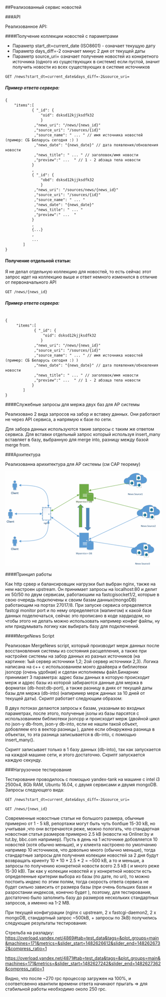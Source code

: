 ##Реализованный сервис новостей 

###API

Реализованное API:

####Получение коллекции новостей с параметрами

 - Параметр start_dt=current_date (ISO8601) - означает текущую дату
 - Параметр days_diff=-2 означает минус 2 дня от текущей даты
 - Параметр source_uri= означает получение новостей из конкретного источника (одного из существующих в системе)
   если пустой, значит получить новости из всех существующих в системе источников

```
GET /news?start_dt=current_date&days_diff=-2&source_uri=
```
##### Пример ответа сервера:
```
{ 
	"items":[
			{ "_id": {
				"oid": dsksd12kjjksdfk32
				}
			 ,"news_uri": "/news/{news_id}"
			 ,"source_uri": "/sources/{id}"
			 ,"source_name": " ... " // имя источника новостей (пример: СБ Беларусь сегодня :) )
			 ,"news_date": "{news_date}" // дата появления/обновления новости
			 ,"news_title": " ... " // заголовок/имя новости
			 ,"preview":" ...  " // 1 - 2 абзаца тела новости
			}
			,
			{ "_id": {
				"obd": dsksd12kjjksdfk32
				}
			 ,"news_uri": "/sources/news/{news_id}"
			 ,"source_uri": "/sources/{id}"
			 ,"source_name": " ... "
			 ,"news_date": "{news_date}"
			 ,"news_title": " ... " 
			 ,"preview":" ...  " 
			}
			,
			{...}
			, 
			...
		]
}
```
#### Получение отдельной статьи:

Я не делал отдельную коллекцию для новостей, то есть сейчас этот запрос идет на коллекцию выше и ответ немного изменился в отличие от первоначального API

```
GET /news/{news_id}
```
##### Пример ответа сервера:

```

{ 
	 "items":[
	 		 { "_id": {
				 "oid": dsksd12kjjksdfk32
				}
			 ,"news_uri": "/news/{news_id}"
			 ,"source_uri": "/sources/{id}"
			 ,"source_name": " ... " // имя источника новостей (пример: СБ Беларусь сегодня :) )
			 ,"news_date": "{news_date}" // дата появления/обновления новости
			 ,"news_title": " ... " // заголовок/имя новости
			 ,"preview":" ...  " // 1 - 2 абзаца тела новости
			}
		]
}

``` 

####Cлужебные запросы для мержа двух баз для AP системы

Реализовано 2 вида запросов на забор и вставку данных. Они работают не через API сервиса, а напрямую к базе по сети.

Для забора данных используются такие запросы с таким же ответом сервиса.
Для вставки отдельный запрос который используя insert_many вставляет в базу, выбранную для merge into, разницу между базой merge from.

###Архитектура

Реализованна арихитектура для AP системы (см CAP теорему) 

![alt tag](https://github.com/EvgeniyPrudnikov/Magistracy/blob/master/WebServices/CAP/src/web5.png)

####Принцип работы

Как http срвер и балансировщик нагрузки был выбран nginx, также на нем настроен upstream. Он принимает запросы на localhost:80 и делит их 50/50 по двум сервисам, работаюшим на fastcgisocket1/2, которые в свою очередь подключены к своим базам данных(mongoDB) работающим на портах 27017/8.
При запуске сервиса определяется fastcgi monitor port и по нему определяется (мапингом) к какой базе данных поделючаться, сейчас это прописано в коде хардкодом, но чтобы этого не делать можно использовать например конфиг файлы, ну или придумывать логику как выбирать базу для подключений.  

####MergeNews Script

Реализован MergeNews script, который производит мерж данных после восстановления системы из состояния расщепления, а также при настройке системы на забор данных из разных источников (на картинке: 1ый сервер источники 1,2; 2ой сервер источники 2,3). Логика написана на c++ с использованием монго драйвера и библиотеки jsoncpp (очень удобная) и сделан исполняемы файл.Бинарник принимает 3 параметра: адрес базы данных в которую происходит мерж и адрес базы из которой забираются данные для мержа в форматах (db-host:db-port), а также разницу в днях от текущей даты базы для мержа (db-into) (напиример мерж данных за 10 дней от текущей даты). Скрипт работает следующим образом:

В двух потоках делаются запросы к базам, указаным во входных параметрах, после этого, полученые jsonы из базы парсятся с использованием библиотеки jsoncpp и происходит мерж (двойной цикл по json-у db-from, json-у db-into, если не нашли такой объект, добовляем его в вектор разницы ), далее если обнаружена разница в объектах, то эта разница записывается в db-into, с помощью insert_many().

Скрипт записывает только в 1 базу данных (db-into), так как запускается на каждой машине сети, и этого достаточно. Скрипт запускается каждую секунду.

###Нагрузочное тестирование

Тестирование проводилось с помощью yandex-tank на машине с intel i3 2500x4, 8Gb RAM, Ubuntu 16.04, с двумя сервисами и двумя mongoDB.
Запросы следующего вида:

```
GET /news?start_dt=current_date&days_diff=-2&source_uri=
```
```
GET /news/{news_id}
```
Современные новостные статьи не большого размера, обычные примерно от 1 - 5 kB, репортажи могут быть чуть болбше 15-30 kB, но учитывая ,что они встречаются реже, можно пологать, что стандартная новостная статья размеров примерно 2.5 kB (новости на Onliner.by и tut.by, bbc.com например). Пусть в день на 1 источнике добовляется 10 новостей (хотя обычно меньше), и у клиента настроено по умолчанию например 10 источников, что довольно много (обычно меньше), тогда стандартные запросы для получения колекции новостей за 2 дня будут возвращать криенту 10 * 10 * 2.5 * 2 = ~500 kB, а то и меньше, а запросы по получению конкретной новости всего 2.5 kB ( и много реже 15-30 kB). Так как у колекции новостей и у конкретной новости есть определенные критерии выбора из базы (по дате, по uri), то можно постоить индекс по этим полям, тогда скорость ответа сервиса не будет сильно зависить от размера базы (при очень больших базах и разростании индексов, конечно будет ), поэтому, для тестирования, достаточно было заполнить базу до размеров нескольких стандартных запросов, а именно на 1-2 MB.

При текущей конфигурации (nginx с upstream, 2 x fastcgi-daemon2, 2 x mongoDB, стандартный запрос ~500kB, + запросы по 3kB) получились следующие результаты тестирования:

Стрельба на разладку:
https://overload.yandex.net/4869#tab=test_data&tags=&plot_groups=main&machines=171&metrics=&slider_start=1482626612&slider_end=1482626732&compress_ratio=1

https://overload.yandex.net/4871#tab=test_data&tags=&plot_groups=main&machines=171&metrics=&slider_start=1482627242&slider_end=1482627362&compress_ratio=1

Видно, что после ~270 rpc процессор загружен на 100%, и соответсвенно квантили времени ответа начинают прыгать => для стабильной работы необходимо около 250 rpc.



